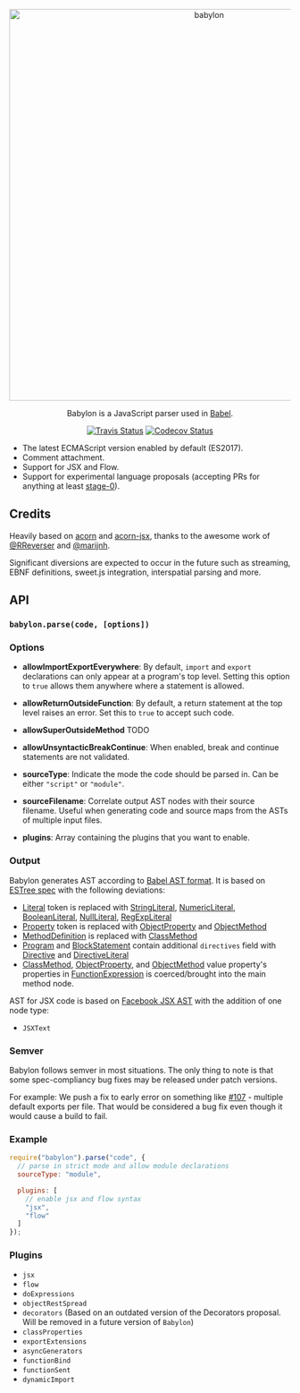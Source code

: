 <p align="center">
  <img alt="babylon" src="https://raw.githubusercontent.com/babel/logo/master/babylon.png" width="700">
</p>

<p align="center">
  Babylon is a JavaScript parser used in <a href="https://github.com/babel/babel">Babel</a>.
</p>

<p align="center">
  <a href="https://travis-ci.org/babel/babylon"><img alt="Travis Status" src="https://img.shields.io/travis/babel/babylon/master.svg?style=flat&label=travis"></a>
  <a href="https://codecov.io/gh/babel/babylon"><img alt="Codecov Status" src="https://img.shields.io/codecov/c/github/babel/babylon/master.svg?style=flat"></a>
</p>

 - The latest ECMAScript version enabled by default (ES2017).
 - Comment attachment.
 - Support for JSX and Flow.
 - Support for experimental language proposals (accepting PRs for anything at least [stage-0](https://github.com/tc39/proposals/blob/master/stage-0-proposals.md)).

## Credits

Heavily based on [acorn](https://github.com/marijnh/acorn) and [acorn-jsx](https://github.com/RReverser/acorn-jsx),
thanks to the awesome work of [@RReverser](https://github.com/RReverser) and [@marijnh](https://github.com/marijnh).

Significant diversions are expected to occur in the future such as streaming, EBNF definitions, sweet.js integration, interspatial parsing and more.

## API

### `babylon.parse(code, [options])`

### Options

- **allowImportExportEverywhere**: By default, `import` and `export`
  declarations can only appear at a program's top level. Setting this
  option to `true` allows them anywhere where a statement is allowed.

- **allowReturnOutsideFunction**: By default, a return statement at
  the top level raises an error. Set this to `true` to accept such
  code.

- **allowSuperOutsideMethod** TODO

- **allowUnsyntacticBreakContinue**: When enabled, break and continue
  statements are not validated.

- **sourceType**: Indicate the mode the code should be parsed in. Can be
  either `"script"` or `"module"`.

- **sourceFilename**: Correlate output AST nodes with their source filename.  Useful when generating code and source maps from the ASTs of multiple input files.

- **plugins**: Array containing the plugins that you want to enable.

### Output

Babylon generates AST according to [Babel AST format][].
It is based on [ESTree spec][] with the following deviations:

- [Literal][] token is replaced with [StringLiteral][], [NumericLiteral][], [BooleanLiteral][], [NullLiteral][], [RegExpLiteral][]
- [Property][] token is replaced with [ObjectProperty][] and [ObjectMethod][]
- [MethodDefinition][] is replaced with [ClassMethod][]
- [Program][] and [BlockStatement][] contain additional `directives` field with [Directive][] and [DirectiveLiteral][]
- [ClassMethod][], [ObjectProperty][], and [ObjectMethod][] value property's properties in [FunctionExpression][] is coerced/brought into the main method node.

AST for JSX code is based on [Facebook JSX AST][] with the addition of one node type:

- `JSXText`

[Babel AST format]: https://github.com/babel/babylon/blob/master/ast/spec.md
[ESTree spec]: https://github.com/estree/estree

[Literal]: https://github.com/estree/estree/blob/master/es5.md#literal
[Property]: https://github.com/estree/estree/blob/master/es5.md#property
[MethodDefinition]: https://github.com/estree/estree/blob/master/es2015.md#methoddefinition

[StringLiteral]: https://github.com/babel/babylon/blob/master/ast/spec.md#stringliteral
[NumericLiteral]: https://github.com/babel/babylon/blob/master/ast/spec.md#numericliteral
[BooleanLiteral]: https://github.com/babel/babylon/blob/master/ast/spec.md#booleanliteral
[NullLiteral]: https://github.com/babel/babylon/blob/master/ast/spec.md#nullliteral
[RegExpLiteral]: https://github.com/babel/babylon/blob/master/ast/spec.md#regexpliteral
[ObjectProperty]: https://github.com/babel/babylon/blob/master/ast/spec.md#objectproperty
[ObjectMethod]: https://github.com/babel/babylon/blob/master/ast/spec.md#objectmethod
[ClassMethod]: https://github.com/babel/babylon/blob/master/ast/spec.md#classmethod
[Program]: https://github.com/babel/babylon/blob/master/ast/spec.md#programs
[BlockStatement]: https://github.com/babel/babylon/blob/master/ast/spec.md#blockstatement
[Directive]: https://github.com/babel/babylon/blob/master/ast/spec.md#directive
[DirectiveLiteral]: https://github.com/babel/babylon/blob/master/ast/spec.md#directiveliteral
[FunctionExpression]: https://github.com/babel/babylon/blob/master/ast/spec.md#functionexpression

[Facebook JSX AST]: https://github.com/facebook/jsx/blob/master/AST.md

### Semver

Babylon follows semver in most situations. The only thing to note is that some spec-compliancy bug fixes may be released under patch versions.

For example: We push a fix to early error on something like [#107](https://github.com/babel/babylon/pull/107) - multiple default exports per file. That would be considered a bug fix even though it would cause a build to fail.

### Example

```javascript
require("babylon").parse("code", {
  // parse in strict mode and allow module declarations
  sourceType: "module",

  plugins: [
    // enable jsx and flow syntax
    "jsx",
    "flow"
  ]
});
```

### Plugins

 - `jsx`
 - `flow`
 - `doExpressions`
 - `objectRestSpread`
 - `decorators` (Based on an outdated version of the Decorators proposal. Will be removed in a future version of `Babylon`)
 - `classProperties`
 - `exportExtensions`
 - `asyncGenerators`
 - `functionBind`
 - `functionSent`
 - `dynamicImport`
